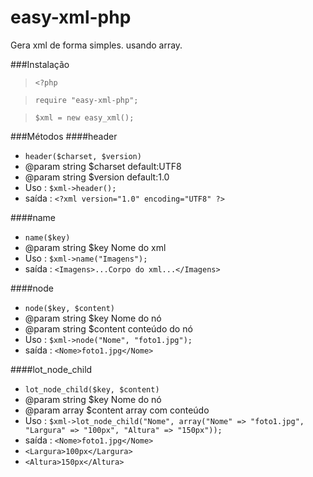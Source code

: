 # easy-xml-php
Gera xml de forma simples. usando array.

###Instalação

><code><?php</code>

><code>require "easy-xml-php";</code>

><code>$xml = new easy_xml();</code>

###Métodos
####header
* `header($charset, $version)`
* @param string $charset default:UTF8
* @param string $version default:1.0
* Uso : `$xml->header();`
* saída : `<?xml version="1.0" encoding="UTF8" ?>`

####name
* `name($key)`
* @param string $key Nome do xml
* Uso : `$xml->name("Imagens");`
* saída : `<Imagens>...Corpo do xml...</Imagens>`

####node
* `node($key, $content)`
* @param string $key Nome do nó
* @param string $content conteúdo do nó
* Uso : `$xml->node("Nome", "foto1.jpg");`
* saída : `<Nome>foto1.jpg</Nome>`

####lot_node_child
* `lot_node_child($key, $content)`
* @param string $key Nome do nó
* @param array $content array com conteúdo
* Uso : `$xml->lot_node_child("Nome", array("Nome" => "foto1.jpg", "Largura" => "100px", "Altura" => "150px"));`
* saída : `<Nome>foto1.jpg</Nome>`
* `<Largura>100px</Largura>`
* `<Altura>150px</Altura>`


